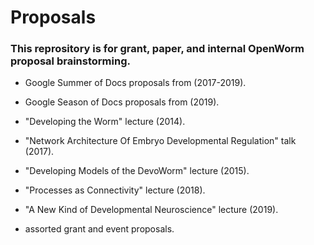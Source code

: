 # Proposals  

### This reprository is for grant, paper, and internal OpenWorm proposal brainstorming.     

* Google Summer of Docs proposals from (2017-2019).  

* Google Season of Docs proposals from (2019).

* "Developing the Worm" lecture (2014).

* "Network Architecture Of Embryo Developmental Regulation" talk (2017).

* "Developing Models of the DevoWorm" lecture (2015).  

* "Processes as Connectivity" lecture (2018).  

* "A New Kind of Developmental Neuroscience" lecture (2019).  

* assorted grant and event proposals.  
